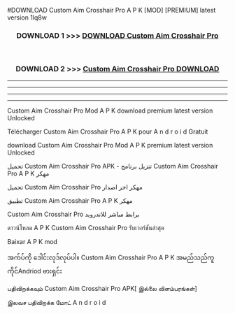 #DOWNLOAD Custom Aim Crosshair Pro  A P K [MOD] [PREMIUM] latest version 1lq8w



<div align="center">

<h3>DOWNLOAD 1 >>> <a href="https://teeasianyam.web.app?sq=Custom Aim Crosshair Pro ">DOWNLOAD Custom Aim Crosshair Pro  </a></h3><br>

<h3>DOWNLOAD 2 >>> <a href="https://teeasianyam.web.app?sq=Custom Aim Crosshair Pro  ">Custom Aim Crosshair Pro   DOWNLOAD </a></h3>

</div>


----------------------------------------------------------

----------------------------------------------------------

----------------------------------------------------------

----------------------------------------------------------


Custom Aim Crosshair Pro   Mod A P K download premium latest version Unlocked

Télécharger Custom Aim Crosshair Pro   A P K pour A n d r o i d Gratuit

download Custom Aim Crosshair Pro   Mod A P K premium latest version Unlocked

تحميل Custom Aim Crosshair Pro   APK - تنزيل برنامج Custom Aim Crosshair Pro   A P K مهكر

تحميل Custom Aim Crosshair Pro   مهكر اخر اصدار

تطبيق Custom Aim Crosshair Pro   A P K مهكر

Custom Aim Crosshair Pro   برابط مباشر للاندرويد

ดาวน์โหลด A P K Custom Aim Crosshair Pro   รับเวอร์ชันล่าสุด

Baixar A P K mod

အက်ပ်ကို ဒေါင်းလုဒ်လုပ်ပါ။ Custom Aim Crosshair Pro   A P K အမည်သည်ကူကိုင်Andriod ဗားရှင်း

பதிவிறக்கவும் Custom Aim Crosshair Pro   APK[ இல்லை விளம்பரங்கள்] 
 
இலவச பதிவிறக்க மோட் A n d r o i d



